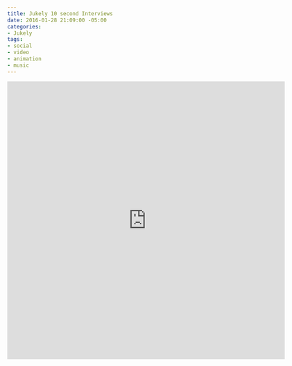 ```yaml
---
title: Jukely 10 second Interviews
date: 2016-01-28 21:09:00 -05:00
categories:
- Jukely
tags:
- social
- video
- animation
- music
---
```


<div class="video-square">
	<iframe src="https://player.vimeo.com/video/253179947?&loop=1" width="640" height="640" frameborder="0" webkitallowfullscreen mozallowfullscreen allowfullscreen></iframe>
</div>